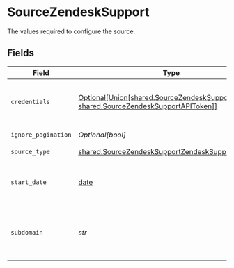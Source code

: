 # SourceZendeskSupport

The values required to configure the source.


## Fields

| Field                                                                                                                                                                        | Type                                                                                                                                                                         | Required                                                                                                                                                                     | Description                                                                                                                                                                  | Example                                                                                                                                                                      |
| ---------------------------------------------------------------------------------------------------------------------------------------------------------------------------- | ---------------------------------------------------------------------------------------------------------------------------------------------------------------------------- | ---------------------------------------------------------------------------------------------------------------------------------------------------------------------------- | ---------------------------------------------------------------------------------------------------------------------------------------------------------------------------- | ---------------------------------------------------------------------------------------------------------------------------------------------------------------------------- |
| `credentials`                                                                                                                                                                | [Optional[Union[shared.SourceZendeskSupportOAuth20, shared.SourceZendeskSupportAPIToken]]](../../models/shared/sourcezendesksupportauthentication.md)                        | :heavy_minus_sign:                                                                                                                                                           | Zendesk allows two authentication methods. We recommend using `OAuth2.0` for Airbyte Cloud users and `API token` for Airbyte Open Source users.                              |                                                                                                                                                                              |
| `ignore_pagination`                                                                                                                                                          | *Optional[bool]*                                                                                                                                                             | :heavy_minus_sign:                                                                                                                                                           | Makes each stream read a single page of data.                                                                                                                                |                                                                                                                                                                              |
| `source_type`                                                                                                                                                                | [shared.SourceZendeskSupportZendeskSupport](../../models/shared/sourcezendesksupportzendesksupport.md)                                                                       | :heavy_check_mark:                                                                                                                                                           | N/A                                                                                                                                                                          |                                                                                                                                                                              |
| `start_date`                                                                                                                                                                 | [date](https://docs.python.org/3/library/datetime.html#date-objects)                                                                                                         | :heavy_minus_sign:                                                                                                                                                           | The UTC date and time from which you'd like to replicate data, in the format YYYY-MM-DDT00:00:00Z. All data generated after this date will be replicated.                    | 2020-10-15T00:00:00Z                                                                                                                                                         |
| `subdomain`                                                                                                                                                                  | *str*                                                                                                                                                                        | :heavy_check_mark:                                                                                                                                                           | This is your unique Zendesk subdomain that can be found in your account URL. For example, in https://MY_SUBDOMAIN.zendesk.com/, MY_SUBDOMAIN is the value of your subdomain. |                                                                                                                                                                              |